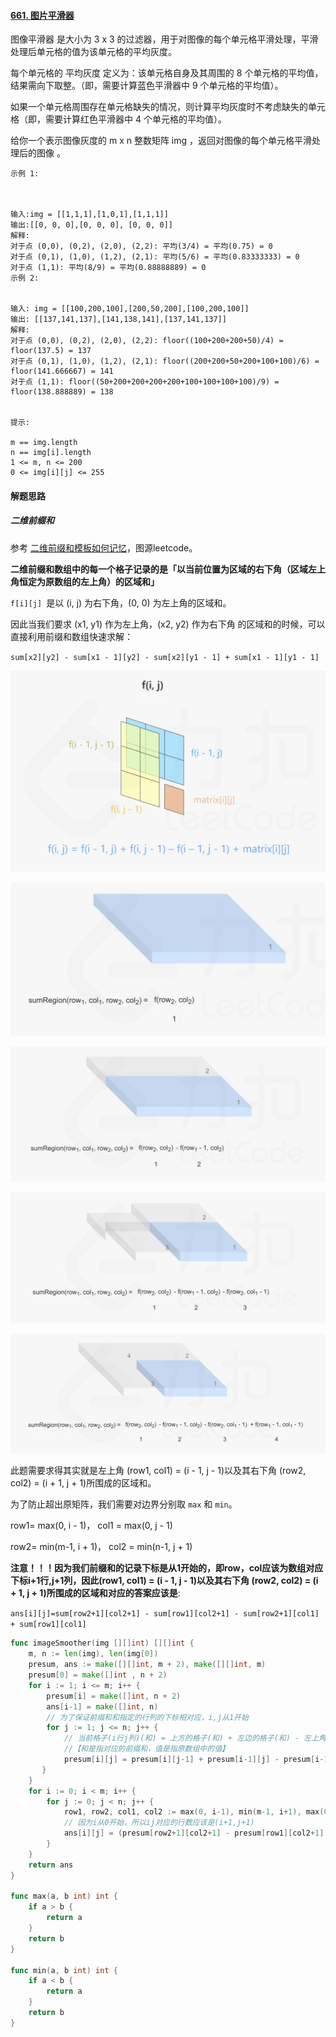 #### [661. 图片平滑器](https://leetcode-cn.com/problems/image-smoother/)

图像平滑器 是大小为 3 x 3 的过滤器，用于对图像的每个单元格平滑处理，平滑处理后单元格的值为该单元格的平均灰度。

每个单元格的  平均灰度 定义为：该单元格自身及其周围的 8 个单元格的平均值，结果需向下取整。（即，需要计算蓝色平滑器中 9 个单元格的平均值）。

如果一个单元格周围存在单元格缺失的情况，则计算平均灰度时不考虑缺失的单元格（即，需要计算红色平滑器中 4 个单元格的平均值）。



给你一个表示图像灰度的 m x n 整数矩阵 img ，返回对图像的每个单元格平滑处理后的图像 。

 

```
示例 1:



输入:img = [[1,1,1],[1,0,1],[1,1,1]]
输出:[[0, 0, 0],[0, 0, 0], [0, 0, 0]]
解释:
对于点 (0,0), (0,2), (2,0), (2,2): 平均(3/4) = 平均(0.75) = 0
对于点 (0,1), (1,0), (1,2), (2,1): 平均(5/6) = 平均(0.83333333) = 0
对于点 (1,1): 平均(8/9) = 平均(0.88888889) = 0
示例 2:


输入: img = [[100,200,100],[200,50,200],[100,200,100]]
输出: [[137,141,137],[141,138,141],[137,141,137]]
解释:
对于点 (0,0), (0,2), (2,0), (2,2): floor((100+200+200+50)/4) = floor(137.5) = 137
对于点 (0,1), (1,0), (1,2), (2,1): floor((200+200+50+200+100+100)/6) = floor(141.666667) = 141
对于点 (1,1): floor((50+200+200+200+200+100+100+100+100)/9) = floor(138.888889) = 138


提示:

m == img.length
n == img[i].length
1 <= m, n <= 200
0 <= img[i][j] <= 255
```

#### 解题思路

##### 二维前缀和

参考 [二维前缀和模板如何记忆](https://leetcode-cn.com/problems/range-sum-query-2d-immutable/solution/xia-ci-ru-he-zai-30-miao-nei-zuo-chu-lai-ptlo/)，图源leetcode。

**二维前缀和数组中的每一个格子记录的是「以当前位置为区域的右下角（区域左上角恒定为原数组的左上角）的区域和」**

`f[i][j] `是以 (i, j) 为右下角，(0, 0) 为左上角的区域和。

因此当我们要求 (x1, y1) 作为左上角，(x2, y2) 作为右下角 的区域和的时候，可以直接利用前缀和数组快速求解：

`sum[x2][y2] - sum[x1 - 1][y2] - sum[x2][y1 - 1] + sum[x1 - 1][y1 - 1]`



![image-20220324201233602](images/image-20220324201233602.png)



![image-20220324201058244](images/image-20220324201058244.png)

![image-20220324201120335](images/image-20220324201120335.png)

![image-20220324201145888](images/image-20220324201145888.png)

![image-20220324201159906](images/image-20220324201159906.png)

此题需要求得其实就是左上角 (row1, col1) = (i - 1, j - 1)以及其右下角 (row2, col2) = (i + 1, j + 1)所围成的区域和。

为了防止超出原矩阵，我们需要对边界分别取 `max` 和 `min`。

row1= max(0, i - 1)， col1 = max(0, j - 1)

row2= min(m-1, i + 1)， col2 = min(n-1, j + 1)

**注意！！！因为我们前缀和的记录下标是从1开始的，即row，col应该为数组对应下标i+1行,j+1列，因此(row1, col1) = (i - 1, j - 1)以及其右下角 (row2, col2) = (i + 1, j + 1)所围成的区域和对应的答案应该是**:

`ans[i][j]=sum[row2+1][col2+1] - sum[row1][col2+1] - sum[row2+1][col1] + sum[row1][col1]`

```go
func imageSmoother(img [][]int) [][]int {
    m, n := len(img), len(img[0])
    presum, ans := make([][]int, m + 2), make([][]int, m)
    presum[0] = make([]int , n + 2)
    for i := 1; i <= m; i++ {
        presum[i] = make([]int, n + 2)
        ans[i-1] = make([]int, n)
        // 为了保证前缀和和指定的行列的下标相对应，i,j从1开始
        for j := 1; j <= n; j++ {
            // 当前格子(i行j列)(和) = 上方的格子(和) + 左边的格子(和) - 左上角的格子(和) + 当前格子(值)
            //【和是指对应的前缀和，值是指原数组中的值】
            presum[i][j] = presum[i][j-1] + presum[i-1][j] - presum[i-1][j-1] + img[i-1][j-1]
       }
    }
    for i := 0; i < m; i++ {
        for j := 0; j < n; j++ {
            row1, row2, col1, col2 := max(0, i-1), min(m-1, i+1), max(0, j-1), min(n-1, j+1)
            // 因为i从0开始，所以ij对应的行数应该是(i+1,j+1)
            ans[i][j] = (presum[row2+1][col2+1] - presum[row1][col2+1] - presum[row2+1][col1] + presum[row1][col1]) / ((row2 - row1+1) * (col2 - col1+1))
        }
    }
    return ans
}

func max(a, b int) int {
    if a > b {
        return a
    }
    return b
}

func min(a, b int) int {
    if a < b {
        return a
    }
    return b
}
```

